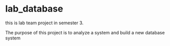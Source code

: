 # lab_database
this is lab team project in semester 3.

The purpose of this project is to analyze a system and build a new database system
